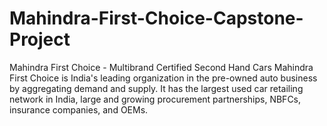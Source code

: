 # Mahindra-First-Choice-Capstone-Project
Mahindra First Choice - Multibrand Certified Second Hand Cars Mahindra First Choice is India's leading organization in the pre-owned auto business by aggregating demand and supply. It has the largest used car retailing network in India, large and growing procurement partnerships, NBFCs, insurance companies, and OEMs.
